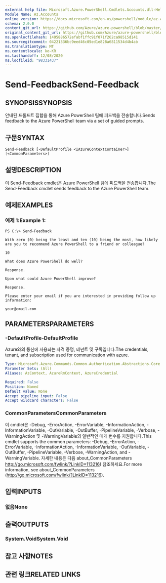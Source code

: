 ```yaml
---
external help file: Microsoft.Azure.PowerShell.Cmdlets.Accounts.dll-Help.xml
Module Name: Az.Accounts
online version: https://docs.microsoft.com/en-us/powershell/module/az.accounts/send-feedback
schema: 2.0.0
content_git_url: https://github.com/Azure/azure-powershell/blob/master/src/Accounts/Accounts/help/Send-Feedback.md
original_content_git_url: https://github.com/Azure/azure-powershell/blob/master/src/Accounts/Accounts/help/Send-Feedback.md
ms.openlocfilehash: 1405886572efabf1ffc91f071f262ca98515d141
ms.sourcegitcommit: 04221336bc9eed46c05ed1e828a6811534d4b4ab
ms.translationtype: MT
ms.contentlocale: ko-KR
ms.lasthandoff: 12/08/2020
ms.locfileid: "98331437"
---
```

# <span data-ttu-id="45e00-101">Send-Feedback</span><span class="sxs-lookup"><span data-stu-id="45e00-101">Send-Feedback</span></span>

## <span data-ttu-id="45e00-102">SYNOPSIS</span><span class="sxs-lookup"><span data-stu-id="45e00-102">SYNOPSIS</span></span>
<span data-ttu-id="45e00-103">안내된 프롬프트 집합을 통해 Azure PowerShell 팀에 피드백을 전송합니다.</span><span class="sxs-lookup"><span data-stu-id="45e00-103">Sends feedback to the Azure PowerShell team via a set of guided prompts.</span></span>

## <span data-ttu-id="45e00-104">구문</span><span class="sxs-lookup"><span data-stu-id="45e00-104">SYNTAX</span></span>

```
Send-Feedback [-DefaultProfile <IAzureContextContainer>] [<CommonParameters>]
```

## <span data-ttu-id="45e00-105">설명</span><span class="sxs-lookup"><span data-stu-id="45e00-105">DESCRIPTION</span></span>
<span data-ttu-id="45e00-106">이 Send-Feedback cmdlet은 Azure PowerShell 팀에 피드백을 전송합니다.</span><span class="sxs-lookup"><span data-stu-id="45e00-106">The Send-Feedback cmdlet sends feedback to the Azure PowerShell team.</span></span>

## <span data-ttu-id="45e00-107">예제</span><span class="sxs-lookup"><span data-stu-id="45e00-107">EXAMPLES</span></span>

### <span data-ttu-id="45e00-108">예제 1:</span><span class="sxs-lookup"><span data-stu-id="45e00-108">Example 1:</span></span>
```
PS C:\> Send-Feedback

With zero (0) being the least and ten (10) being the most, how likely are you to recommend Azure PowerShell to a friend or colleague?

10

What does Azure PowerShell do well?

Response.

Upon what could Azure PowerShell improve?

Response.

Please enter your email if you are interested in providing follow up information:

your@email.com
```

## <span data-ttu-id="45e00-109">PARAMETERS</span><span class="sxs-lookup"><span data-stu-id="45e00-109">PARAMETERS</span></span>

### <span data-ttu-id="45e00-110">-DefaultProfile</span><span class="sxs-lookup"><span data-stu-id="45e00-110">-DefaultProfile</span></span>
<span data-ttu-id="45e00-111">Azure와의 통신에 사용되는 자격 증명, 테넌트 및 구독입니다.</span><span class="sxs-lookup"><span data-stu-id="45e00-111">The credentials, tenant, and subscription used for communication with azure.</span></span>

```yaml
Type: Microsoft.Azure.Commands.Common.Authentication.Abstractions.Core.IAzureContextContainer
Parameter Sets: (All)
Aliases: AzContext, AzureRmContext, AzureCredential

Required: False
Position: Named
Default value: None
Accept pipeline input: False
Accept wildcard characters: False
```

### <span data-ttu-id="45e00-112">CommonParameters</span><span class="sxs-lookup"><span data-stu-id="45e00-112">CommonParameters</span></span>
<span data-ttu-id="45e00-113">이 cmdlet은 -Debug, -ErrorAction, -ErrorVariable, -InformationAction, -InformationVariable, -OutVariable, -OutBuffer, -PipelineVariable, -Verbose, -WarningAction 및 -WarningVariable의 일반적인 매개 변수를 지원합니다.</span><span class="sxs-lookup"><span data-stu-id="45e00-113">This cmdlet supports the common parameters: -Debug, -ErrorAction, -ErrorVariable, -InformationAction, -InformationVariable, -OutVariable, -OutBuffer, -PipelineVariable, -Verbose, -WarningAction, and -WarningVariable.</span></span> <span data-ttu-id="45e00-114">자세한 내용은 다음 about_CommonParameters http://go.microsoft.com/fwlink/?LinkID=113216) 참조하세요.</span><span class="sxs-lookup"><span data-stu-id="45e00-114">For more information, see about_CommonParameters (http://go.microsoft.com/fwlink/?LinkID=113216).</span></span>

## <span data-ttu-id="45e00-115">입력</span><span class="sxs-lookup"><span data-stu-id="45e00-115">INPUTS</span></span>

### <span data-ttu-id="45e00-116">없음</span><span class="sxs-lookup"><span data-stu-id="45e00-116">None</span></span>

## <span data-ttu-id="45e00-117">출력</span><span class="sxs-lookup"><span data-stu-id="45e00-117">OUTPUTS</span></span>

### <span data-ttu-id="45e00-118">System.Void</span><span class="sxs-lookup"><span data-stu-id="45e00-118">System.Void</span></span>

## <span data-ttu-id="45e00-119">참고 사항</span><span class="sxs-lookup"><span data-stu-id="45e00-119">NOTES</span></span>

## <span data-ttu-id="45e00-120">관련 링크</span><span class="sxs-lookup"><span data-stu-id="45e00-120">RELATED LINKS</span></span>
